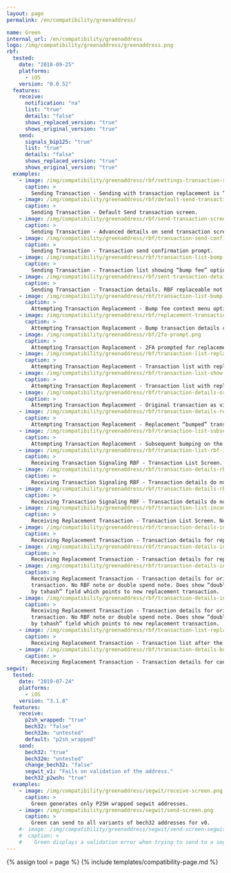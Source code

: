 ```yaml
---
layout: page
permalink: /en/compatibility/greenaddress/

name: Green
internal_url: /en/compatibility/greenaddress
logo: /img/compatibility/greenaddress/greenaddress.png
rbf:
  tested:
    date: "2018-09-25"
    platforms:
      - iOS
    version: "0.0.52"
  features:
    receive:
      notification: "na"
      list: "true"
      details: "false"
      shows_replaced_version: "true"
      shows_original_version: "true"
    send:
      signals_bip125: "true"
      list: "true"
      details: "false"
      shows_replaced_version: "true"
      shows_original_version: "true"
  examples:
    - image: /img/compatibility/greenaddress/rbf/settings-transaction-replacement.png
      caption: >
        Sending Transaction - Sending with transaction replacement is “ON” under Settings by default.
    - image: /img/compatibility/greenaddress/rbf/default-send-transaction-screen.png
      caption: >
        Sending Transaction - Default Send transaction screen.
    - image: /img/compatibility/greenaddress/rbf/send-transaction-screen-advanced.png
      caption: >
        Sending Transaction - Advanced details on send transaction screen.
    - image: /img/compatibility/greenaddress/rbf/transaction-send-confirmation-prompt.png
      caption: >
        Sending Transaction - Transaction send confirmation prompt.
    - image: /img/compatibility/greenaddress/rbf/transaction-list-bump-fee.png
      caption: >
        Sending Transaction - Transaction list showing “bump fee” option for unconfirmed transaction.
    - image: /img/compatibility/greenaddress/rbf/sent-transaction-details.png
      caption: >
        Sending Transaction - Transaction details. RBF replaceable not flagged.
    - image: /img/compatibility/greenaddress/rbf/transaction-list-bump-fee-context-menu.png
      caption: >
        Attempting Transaction Replacement - Bump fee context menu options.
    - image: /img/compatibility/greenaddress/rbf/replacement-transaction-details.png
      caption: >
        Attempting Transaction Replacement - Bump transaction details confirmation. Notes “Previous fee:” field as well as language about bumping.
    - image: /img/compatibility/greenaddress/rbf/2fa-prompt.png
      caption: >
        Attempting Transaction Replacement - 2FA prompted for replacement transactions as well.
    - image: /img/compatibility/greenaddress/rbf/transaction-list-replacement-tx.png
      caption: >
        Attempting Transaction Replacement - Transaction list with replacement transaction on top. Bump fee available again. Show replaced transaction button shows as well.
    - image: /img/compatibility/greenaddress/rbf/transaction-list-show-replaced.png
      caption: >
        Attempting Transaction Replacement - Transaction list with replacement transactions “show replaced” button clicked. NOTE while testing, I inadvertently bumped twice so 2 replacement transactions appear here.
    - image: /img/compatibility/greenaddress/rbf/transaction-details-original-tx.png
      caption: >
        Attempting Transaction Replacement - Original transaction as viewed from the “show replaced” list. “Double spend by txhash” field has “update” value.
    - image: /img/compatibility/greenaddress/rbf/transaction-details-replacement-tx.png
      caption: >
        Attempting Transaction Replacement - Replacement “bumped” transaction. “Double spend by txhash” field has “update” value.
    - image: /img/compatibility/greenaddress/rbf/transaction-list-subsequent-replacement-fees.png
      caption: >
        Attempting Transaction Replacement - Subsequent bumping on the same transaction has a different “bump fee” context menu options. Also the context menu notes “fee already at 1-conf-estimate level”.
    - image: /img/compatibility/greenaddress/rbf/transaction-list-rbf-incoming.png
      caption: >
        Receiving Transaction Signaling RBF - Transaction List Screen. “Replaceable” noted.
    - image: /img/compatibility/greenaddress/rbf/transaction-details-rbf-incoming-1.png
      caption: >
        Receiving Transaction Signaling RBF - Transaction details do not flag RBF (or unconfirmed).
    - image: /img/compatibility/greenaddress/rbf/transaction-details-rbf-incoming-2.png
      caption: >
        Receiving Transaction Signaling RBF - Transaction details do not flag RBF (or unconfirmed).
    - image: /img/compatibility/greenaddress/rbf/transaction-list-incoming-replacement-tx.png
      caption: >
        Receiving Replacement Transaction - Transaction List Screen. Notes RBF(“replaceable”) transaction as well as double spend transaction. The replacement transaction also shows up as separate.
    - image: /img/compatibility/greenaddress/rbf/transaction-details-incoming-replacement-tx-1.png
      caption: >
        Receiving Replacement Transaction - Transaction details for replacement transaction. No RBF note or double spend note. Does show “double spend by txhash” field which points to original transaction.
    - image: /img/compatibility/greenaddress/rbf/transaction-details-incoming-replacement-tx-2.png
      caption: >
        Receiving Replacement Transaction - Transaction details for replacement transaction. No RBF note or double spend note. Does show “double spend by txhash” field which points to original transaction.
    - image: /img/compatibility/greenaddress/rbf/transaction-details-incoming-original-tx-1.png
      caption: >
        Receiving Replacement Transaction - Transaction details for original
        transaction. No RBF note or double spend note. Does show “double spend
        by txhash” field which points to new replacement transaction.
    - image: /img/compatibility/greenaddress/rbf/transaction-details-incoming-original-tx-2.png
      caption: >
        Receiving Replacement Transaction - Transaction details for original
        transaction. No RBF note or double spend note. Does show “double spend
        by txhash” field which points to new replacement transaction.
    - image: /img/compatibility/greenaddress/rbf/transaction-list-replacement-confirmed.png
      caption: >
        Receiving Replacement Transaction - Transaction list after the replacement transaction confirms. “Original” transaction doesn’t appear.
    - image: /img/compatibility/greenaddress/rbf/transaction-details-bumped-confirmed-tx.png
      caption: >
        Receiving Replacement Transaction - Transaction details for confirmed, replacement transaction. No note of double spend or RBF. “double spend by txhash” field disappears.
segwit:
  tested:
    date: "2019-07-24"
    platforms:
      - iOS
    version: "3.1.8"
  features:
    receive:
      p2sh_wrapped: "true"
      bech32: "false"
      bech32m: "untested"
      default: "p2sh_wrapped"
    send:
      bech32: "true"
      bech32m: "untested"
      change_bech32: "false"
      segwit_v1: "Fails on validation of the address."
      bech32_p2wsh: "true"
  examples:
    - image: /img/compatibility/greenaddress/segwit/receive-screen.png
      caption: >
        Green generates only P2SH wrapped segwit addresses.
    - image: /img/compatibility/greenaddress/segwit/send-screen.png
      caption: >
        Green can send to all variants of bech32 addresses for v0.
    #- image: /img/compatibility/greenaddress/segwit/send-screen-segwit-v1-error.png
    #  caption: >
    #    Green displays a validation error when trying to send to a segwit v1 address.
---
```

<!-- GreenAddress -->

{% assign tool = page %}
{% include templates/compatibility-page.md %}
